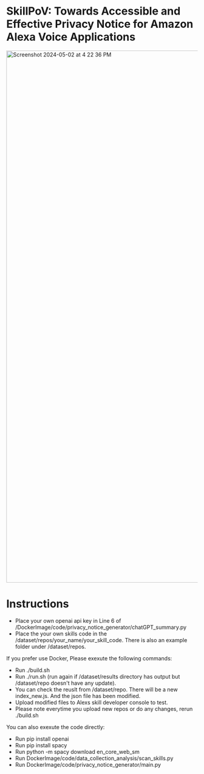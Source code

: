 # SkillPoV: Towards Accessible and Effective Privacy Notice for Amazon Alexa Voice Applications
<img width="1401" alt="Screenshot 2024-05-02 at 4 22 36 PM" src="https://github.com/SkillPoV/SkillPoV/assets/168246960/a989057e-d518-4a30-8d82-33bc0115ded6">

# Instructions

* Place your own openai api key in Line 6 of /DockerImage/code/privacy_notice_generator/chatGPT_summary.py
* Place the your own skills code in the /dataset/repos/your_name/your_skill_code. There is also an example folder under /dataset/repos.

If you prefer use Docker, Please exexute the following commands:
* Run ./build.sh
* Run ./run.sh (run again if /dataset/results directory has output but /dataset/repo doesn't have any update).
* You can check the reuslt from /dataset/repo. There will be a new index_new.js. And the json file has been modified. 
* Upload modified files to Alexs skill developer console to test.
* Please note everytime you upload new repos or do any changes, rerun ./build.sh

You can also exexute the code directly:
* Run pip install openai
* Run pip install spacy
* Run python -m spacy download en_core_web_sm
* Run DockerImage/code/data_collection_analysis/scan_skills.py
* Run DockerImage/code/privacy_notice_generator/main.py
